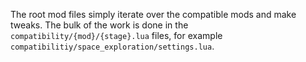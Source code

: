The root mod files simply iterate over the compatible mods and make tweaks. The bulk of the work is done in the `compatibility/{mod}/{stage}.lua` files, for example `compatibilitiy/space_exploration/settings.lua`.
